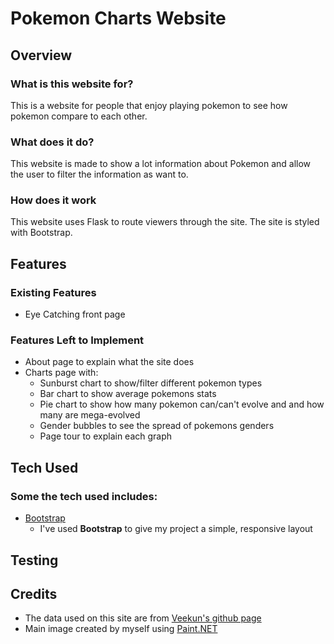 # Pokemon Charts Website
 
## Overview
 
### What is this website for?
 
This is a website for people that enjoy playing pokemon to see how pokemon compare to each other.
 
### What does it do?
 
This website is made to show a lot information about Pokemon and allow the user to filter the information as want to.
 
### How does it work
 
This website uses Flask to route viewers through the site. The site is styled with Bootstrap.

## Features
 
### Existing Features
- Eye Catching front page

### Features Left to Implement
- About page to explain what the site does
- Charts page with:
	- Sunburst chart to show/filter different pokemon types
	- Bar chart to show average pokemons stats
	- Pie chart to show how many pokemon can/can't evolve and and how many are mega-evolved
	- Gender bubbles to see the spread of pokemons genders
	- Page tour to explain each graph

## Tech Used
### Some the tech used includes:
- [Bootstrap](http://getbootstrap.com/)
    - I've used **Bootstrap** to give my project a simple, responsive layout

## Testing


## Credits

- The data used on this site are from [Veekun's github page](https://github.com/veekun/pokedex/tree/master/pokedex/data/csv)
- Main image created by myself using [Paint.NET](https://www.getpaint.net/index.html)
